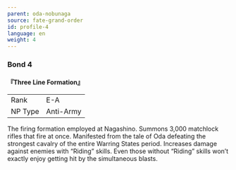 ```yaml
---
parent: oda-nobunaga
source: fate-grand-order
id: profile-4
language: en
weight: 4
---
```


### Bond 4

#### 『Three Line Formation』

<table>
  <tr><td>Rank</td><td>E-A</td></tr>
  <tr><td>NP Type</td><td>Anti-Army</td></tr>
</table>

The firing formation employed at Nagashino.
Summons 3,000 matchlock rifles that fire at once. Manifested from the tale of Oda defeating the strongest cavalry of the entire Warring States period.
Increases damage against enemies with “Riding” skills.
Even those without “Riding” skills won’t exactly enjoy getting hit by the simultaneous blasts.
